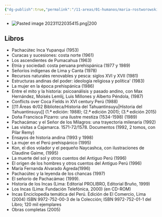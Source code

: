 ```yaml
---
{"dg-publish":true,"permalink":"/11-areas/01-humanos/maria-rostworowski/","noteIcon":""}
---
```


- ![Pasted image 20231122035415.png|200](/img/user/02%20Image/Pasted%20image%2020231122035415.png)
## Libros 
- Pachacútec Inca Yupanqui (1953)
- Curacas y sucesiones: costa norte (1961)
- Los ascendientes de Pumacahua (1963)
- Etnia y sociedad: costa peruana prehispánica (1977 y 1989)
- Señoríos indígenas de Lima y Canta (1978)
- Recursos naturales renovables y pesca: siglos XVI y XVII (1981)
- Estructuras andinas del poder: ideología religiosa y política' (1983)
- La mujer en la época prehispánica (1986)
- Entre el mito y la historia: psicoanálisis y pasado andino, con Max Hernández, Moisés Lemlij, Luis Millones y Alberto Péndola, (1987)
- Conflicts over Coca Fields in XVI century Perú (1988)
- [[11 Áreas ⚙/02 Biblioteca/Historia del Tahuantinsuyu\|Historia del Tahuantinsuyu]] (1.ª edición: 1988); (2.ª edición 2001); (3.ª edición 2015)
- Doña Francisca Pizarro: una ilustre mestiza (1534-1598) (1989)
- Pachacámac y el Señor de los Milagros: una trayectoria milenaria (1992)
- Las visitas a Cajamarca. 1571-72/1578. Documentos (1992, 2 tomos, con Pilar Remy)
- Ensayos de historia andina (1993 y 1998)
- La mujer en el Perú prehispánico (1995)
- Kon, el dios volador y el pequeño Naycashca, con ilustraciones de Claudine Gaime, (1995)
- La muerte del sol y otros cuentos del Antiguo Perú (1996)
- El origen de los hombres y otros cuentos del Antiguo Perú (1996)
- María Fernanda Alvarado Ágreda(1996)
- Pachacútec y la leyenda de los chancas (1997)
- El señorío de Pachacámac (1999).
- Historia de los Incas (Lima: Editorial PROLIBRO, Editorial Bruño, 1999)
- Los Incas (Lima: Fundación Telefónica, 2000) (en CD-ROM)
- Incas Enciclopedia temática del Perú. Edición de El Comercio, Lima (2004) ISBN 9972-752-00-3 de la Colección; ISBN 9972-752-01-1 del Libro; 120 mil ejemplares
- Obras completas (2005)